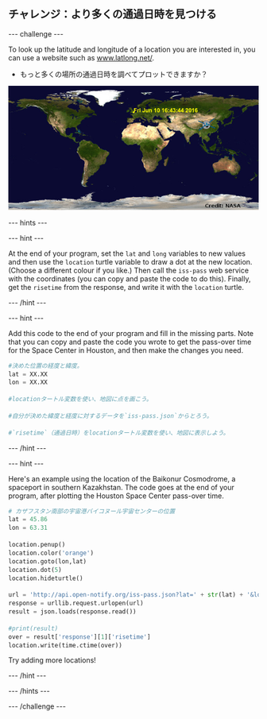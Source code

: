 ## チャレンジ：より多くの通過日時を見つける

\--- challenge \---

To look up the latitude and longitude of a location you are interested in, you can use a website such as <a href="http://www.latlong.net/" target="_blank">www.latlong.net/</a>.

+ もっと多くの場所の通過日時を調べてプロットできますか？ 

![スクリーンショット](images/iss-final.png)

\--- hints \---

\--- hint \---

At the end of your program, set the `lat` and `long` variables to new values and then use the `location` turtle variable to draw a dot at the new location. (Choose a different colour if you like.) Then call the `iss-pass` web service with the coordinates (you can copy and paste the code to do this). Finally, get the `risetime` from the response, and write it with the `location` turtle.

\--- /hint \---

\--- hint \---

Add this code to the end of your program and fill in the missing parts. Note that you can copy and paste the code you wrote to get the pass-over time for the Space Center in Houston, and then make the changes you need.

```python
#決めた位置の経度と緯度。
lat = XX.XX
lon = XX.XX

#locationタートル変数を使い、地図に点を画こう。

#自分が決めた緯度と経度に対するデータを`iss-pass.json`からとろう。

#`risetime`（通過日時）をlocationタートル変数を使い、地図に表示しよう。
```

\--- /hint \---

\--- hint \---

Here's an example using the location of the Baikonur Cosmodrome, a spaceport in southern Kazakhstan. The code goes at the end of your program, after plotting the Houston Space Center pass-over time.

```python
# カザフスタン南部の宇宙港バイコヌール宇宙センターの位置
lat = 45.86
lon = 63.31

location.penup()
location.color('orange')
location.goto(lon,lat)
location.dot(5)
location.hideturtle()

url = 'http://api.open-notify.org/iss-pass.json?lat=' + str(lat) + '&lon=' + str(lon)
response = urllib.request.urlopen(url)
result = json.loads(response.read())

#print(result)
over = result['response'][1]['risetime']
location.write(time.ctime(over))
```

Try adding more locations!

\--- /hint \---

\--- /hints \---

\--- /challenge \---